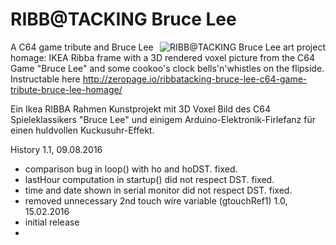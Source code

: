 # RIBB@TACKING Bruce Lee
<a href="http://zeropage.io/ribbatacking-bruce-lee-c64-game-tribute-bruce-lee-homage/"><img alt="RIBB@TACKING Bruce Lee art project" align="right" src="http://zeropage.io/wp-content/uploads/bruce-lee-voxel-on-wall-1-150x150.jpg" /></a>
A C64 game tribute and Bruce Lee homage: IKEA Ribba frame with a 3D rendered voxel picture from the C64 Game "Bruce Lee" and some cookoo's clock bells'n'whistles on the flipside. Instructable here http://zeropage.io/ribbatacking-bruce-lee-c64-game-tribute-bruce-lee-homage/

Ein Ikea RIBBA Rahmen Kunstprojekt mit 3D Voxel Bild des C64 Spieleklassikers "Bruce Lee" und einigem Arduino-Elektronik-Firlefanz für einen huldvollen Kuckusuhr-Effekt.

History
1.1, 09.08.2016
  - comparison bug in loop() with ho and hoDST. fixed.
  - lastHour computation in startup() did not respect DST. fixed.
  - time and date shown in serial monitor did not respect DST. fixed.
  - removed unnecessary 2nd touch wire variable (gtouchRef1)
1.0, 15.02.2016
  - initial release
  - 
